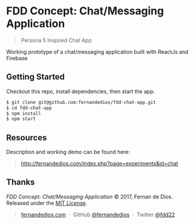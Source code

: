 FDD Concept: Chat/Messaging Application
=========

> Persona 5 Inspired Chat App

Working prototype of a chat/messaging application built with ReactJs and Firebase

Getting Started
------------

Checkout this repo, install dependencies, then start the app.

```html
$ git clone git@github.com:fernandedios/fdd-chat-app.git
$ cd fdd-chat-app
$ npm install
$ npm start
```

Resources
---------
Description and working demo can be found here:
> http://fernandedios.com/index.php?page=experiments&id=chat

Thanks
------

*FDD Concept: Chat/Messaging Application* © 2017, Fernan de Dios. Released under the [MIT License].<br>

> [fernandedios.com](http://ricostacruz.com) &nbsp;&middot;&nbsp;
> GitHub [@fernandedios](https://github.com/fernandedios) &nbsp;&middot;&nbsp;
> Twitter [@fdd22](https://twitter.com/fdd22)

[MIT License]: http://mit-license.org/
